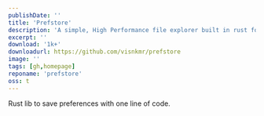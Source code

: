 ```yaml
---
publishDate: ''
title: 'Prefstore'
description: 'A simple, High Performance file explorer built in rust for PC.'
excerpt: ''
download: '1k+'
downloadurl: https://github.com/visnkmr/prefstore
image: ''
tags: [gh,homepage]
reponame: 'prefstore'
oss: t
---
```


Rust lib to save preferences with one line of code.
